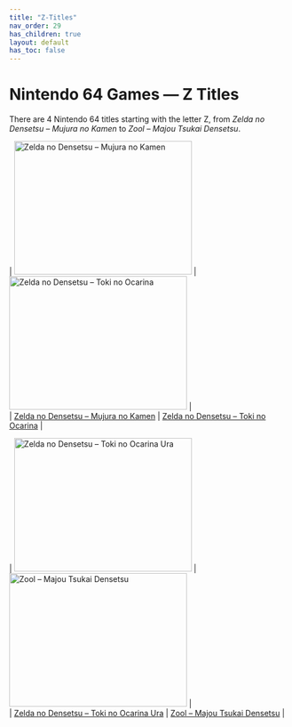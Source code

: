 ```yaml
---
title: "Z-Titles"
nav_order: 29
has_children: true
layout: default
has_toc: false
---
```


# Nintendo 64 Games — Z Titles

There are 4 Nintendo 64 titles starting with the letter Z, from *Zelda no Densetsu – Mujura no Kamen* to *Zool – Majou Tsukai Densetsu*.

| <a href="z/zelda-no-densetsu-mujura-no-kamen"><img src="https://images.launchbox-app.com//f63bcf7e-39e4-4a5e-9e41-002fa2476470.png" width="320" height="240" alt="Zelda no Densetsu – Mujura no Kamen"/></a> | <a href="z/zelda-no-densetsu-toki-no-ocarina"><img src="https://images.launchbox-app.com/21dd9e5d-05ea-4b1b-990a-0daa2383e9f3.png" width="320" height="240" alt="Zelda no Densetsu – Toki no Ocarina"/></a> |  
| [Zelda no Densetsu – Mujura no Kamen](z/zelda-no-densetsu-mujura-no-kamen) | [Zelda no Densetsu – Toki no Ocarina](z/zelda-no-densetsu-toki-no-ocarina) |

| <a href="z/zelda-no-densetsu-toki-no-ocarina-ura"><img src="https://images.launchbox-app.com//376e7ada-226c-4479-b324-928593c7daa8.png" width="320" height="240" alt="Zelda no Densetsu – Toki no Ocarina Ura"/></a> | <a href="z/zool-majou-tsukai-densetsu"><img src="https://images.launchbox-app.com//7d0f8561-5753-43af-b53c-b9b4784ba2c4.png" width="320" height="240" alt="Zool – Majou Tsukai Densetsu"/></a> |  
| [Zelda no Densetsu – Toki no Ocarina Ura](z/zelda-no-densetsu-toki-no-ocarina-ura) | [Zool – Majou Tsukai Densetsu](z/zool-majou-tsukai-densetsu) |
